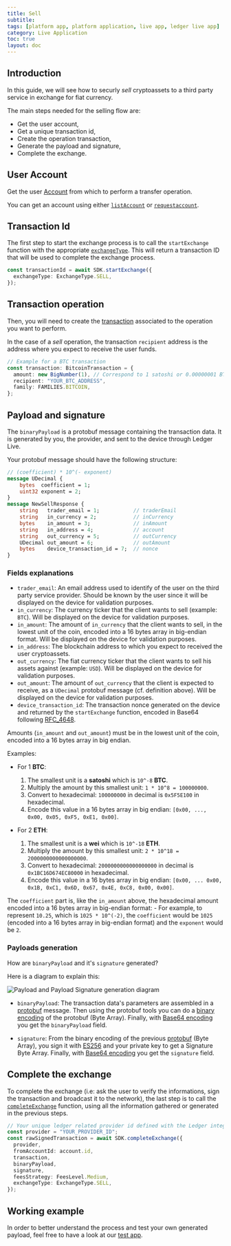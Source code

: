 ```yaml
---
title: Sell
subtitle:
tags: [platform app, platform application, live app, ledger live app]
category: Live Application
toc: true
layout: doc
---
```


## Introduction

In this guide, we will see how to securly _sell_ cryptoassets to a third party service in exchange for fiat currency.

The main steps needed for the selling flow are:
- Get the user account,
- Get a unique transaction id,
- Create the operation transaction,
- Generate the payload and signature,
- Complete the exchange.

## User Account

Get the user [Account](https://github.com/LedgerHQ/live-app-sdk/blob/main/docs/reference/modules.md#account) from which to perform a transfer operation.

You can get an account using either [`listAccount`](https://github.com/LedgerHQ/live-app-sdk/blob/main/docs/reference/classes/LedgerLivePlatformSDK.md#listaccounts) or [`requestaccount`](https://github.com/LedgerHQ/live-app-sdk/blob/main/docs/reference/classes/LedgerLivePlatformSDK.md#requestaccount).

## Transaction Id

The first step to start the exchange process is to call the `startExchange` function with the appropriate [`exchangeType`](https://github.com/LedgerHQ/live-app-sdk/blob/main/docs/reference/enums/ExchangeType.md). This will return a transaction ID that will be used to complete the exchange process.

```ts
const transactionId = await SDK.startExchange({
  exchangeType: ExchangeType.SELL,
});
```

## Transaction operation

Then, you will need to create the [transaction](https://github.com/LedgerHQ/live-app-sdk/blob/main/docs/reference/modules.md#transaction) associated to the operation you want to perform.

In the case of a _sell_ operation, the transaction `recipient` address is the address where you expect to receive the user funds.

```ts
// Example for a BTC transaction
const transaction: BitcoinTransaction = {
  amount: new BigNumber(1), // Correspond to 1 satoshi or 0.00000001 BTC
  recipient: "YOUR_BTC_ADDRESS",
  family: FAMILIES.BITCOIN,
};
```

## Payload and signature

The `binaryPayload` is a protobuf message containing the transaction data. It is generated by you, the provider, and sent to the device through Ledger Live.

Your protobuf message should have the following structure:

```protobuf
// (coefficient) * 10^(- exponent)
message UDecimal {
    bytes  coefficient = 1;
    uint32 exponent = 2;
}
message NewSellResponse {
    string   trader_email = 1;           // traderEmail
    string   in_currency = 2;            // inCurrency
    bytes    in_amount = 3;              // inAmount
    string   in_address = 4;             // account
    string   out_currency = 5;           // outCurrency
    UDecimal out_amount = 6;             // outAmount
    bytes    device_transaction_id = 7;  // nonce
}
```

### Fields explanations

- `trader_email`: An email address used to identify of the user on the third party service provider. Should be known by the user since it will be displayed on the device for validation purposes.
- `in_currency`: The currency ticker that the client wants to sell (example: `BTC`). Will be displayed on the device for validation purposes.
- `in_amount`: The amount of `in_currency` that the client wants to sell, in the lowest unit of the coin, encoded into a 16 bytes array in big-endian format. Will be displayed on the device for validation purposes.
- `in_address`: The blockchain address to which you expect to received the user cryptoassets.
- `out_currency`: The fiat currency ticker that the client wants to sell his assets against (example: `USD`). Will be displayed on the device for validation purposes.
- `out_amount`: The amount of `out_currency` that the client is expected to receive, as a `UDecimal` protobuf message (cf. definition above). Will be displayed on the device for validation purposes.
- `device_transaction_id`: The transaction nonce generated on the device and returned by the `startExchange` function, encoded in Base64 following [RFC_4648](https://en.wikipedia.org/wiki/Base64#RFC_4648).


Amounts (`in_amount` and `out_amount`) must be in the lowest unit of the coin, encoded into a 16 bytes array in big endian.

Examples:

  - For 1 **BTC**:
    1. The smallest unit is a **satoshi** which is `10^-8` **BTC**.
    2. Multiply the amount by this smallest unit: `1 * 10^8 = 100000000`.
    3. Convert to hexadecimal: `100000000` in decimal is `0x5F5E100` in hexadecimal.
    4. Encode this value in a 16 bytes array in big endian: `[0x00, ..., 0x00, 0x05, 0xF5, 0xE1, 0x00]`.


  - For 2 **ETH**:
    1. The smallest unit is a **wei** which is `10^-18` **ETH**.
    2. Multiply the amount by this smallest unit: `2 * 10^18 = 2000000000000000000`.
    3. Convert to hexadecimal: `2000000000000000000` in decimal is `0x1BC16D674EC80000` in hexadecimal.
    4. Encode this value in a 16 bytes array in big endian: `[0x00, ... 0x00, 0x1B, 0xC1, 0x6D, 0x67, 0x4E, 0xC8, 0x00, 0x00]`.

  The `coefficient` part is, like the `in_amount` above, the hexadecimal amount encoded into a 16 bytes array in big-endian format:
    - For example, to represent `10.25`, which is `1025 * 10^(-2)`, the `coefficient` would be `1025` (encoded into a 16 bytes array in big-endian format) and the `exponent` would be `2`.

### Payloads generation

How are `binaryPayload` and it's `signature` generated?

Here is a diagram to explain this:

![Payload and Payload Signature generation diagram](https://developers.ledger.com/docs/platform-app/images/funding-payload-signature-generation.png)

- `binaryPayload`: The transaction data's parameters are assembled in a [protobuf](https://developers.google.com/protocol-buffers) message. Then using the protobuf tools you can do a [binary encoding](https://developers.google.com/protocol-buffers/docs/encoding) of the protobuf (Byte Array). Finally, with [Base64 encoding](https://en.wikipedia.org/wiki/Base64) you get the `binaryPayload` field.

- `signature`: From the binary encoding of the previous [protobuf](https://developers.google.com/protocol-buffers) (Byte Array), you sign it with [ES256](https://ldapwiki.com/wiki/ES256) and your private key to get a Signature Byte Array. Finally, with [Base64 encoding](https://en.wikipedia.org/wiki/Base64) you get the `signature` field.

## Complete the exchange

To complete the exchange (i.e: ask the user to verify the informations, sign the transaction and broadcast it to the network), the last step is to call the [`completeExchange`](https://github.com/LedgerHQ/live-app-sdk/blob/main/docs/reference/classes/LedgerLivePlatformSDK.md#completeexchange) function, using all the information gathered or generated in the previous steps.

```ts
// Your unique ledger related provider id defined with the Ledger integration team
const provider = "YOUR_PROVIDER_ID";
const rawSignedTransaction = await SDK.completeExchange({
  provider,
  fromAccountId: account.id,
  transaction,
  binaryPayload,
  signature,
  feesStrategy: FeesLevel.Medium,
  exchangeType: ExchangeType.SELL,
});
```

## Working example

In order to better understand the process and test your own generated payload, feel free to have a look at our [test app](https://github.com/LedgerHQ/platform-app-test-exchange).
